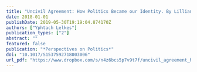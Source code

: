 ```yaml
---
title: "Uncivil Agreement: How Politics Became our Identity. By Lilliana Mason. University of Chicago Press, 2018. 192p. $105.00 cloth, $20.00 paper."
date: 2018-01-01
publishDate: 2019-05-30T19:19:04.874170Z
authors: ["Yphtach Lelkes"]
publication_types: ["2"]
abstract: ""
featured: false
publication: "*Perspectives on Politics*"
doi: "10.1017/S1537592718003006"
url_pdf: "https://www.dropbox.com/s/n4z6bcs5p7v9t7f/uncivil_agreement_how_politics_became_our_identity_by_lilliana_mason_university_of_chicago_press_2018_192p_10500_cloth_2000_paper.pdf?dl=1"
---
```


